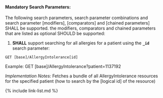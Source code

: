 
#### Mandatory Search Parameters:

The following search parameters, search parameter combinations and search parameter [modifiers], [comparators] and [chained parameters] SHALL be supported.  the  modifiers, comparators and chained parameters that are listed as optional SHOULD be supported:


1. **SHALL** support searching for all allergies for a patient using the **`_id`** search parameter:

  `GET [base]/AllergyIntolerance[id]`

  Example: GET [base]/AllergyIntolerance?patient=1137192

  *Implementation Notes:* Fetches a bundle of all AllergyIntolerance resources for the specified patient (how to search by the [logical id] of the resource)





{% include link-list.md %}